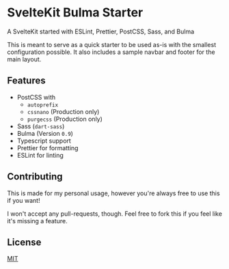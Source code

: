 # SvelteKit Bulma Starter

A SvelteKit started with ESLint, Prettier, PostCSS, Sass, and Bulma

This is meant to serve as a quick starter to be used as-is with the smallest configuration possible. It also includes a sample navbar and footer for the main layout.

## Features

- PostCSS with
    - `autoprefix`
    - `cssnano` (Production only)
    - `purgecss` (Production only)
- Sass (`dart-sass`)
- Bulma (Version `0.9`)
- Typescript support
- Prettier for formatting
- ESLint for linting

## Contributing

This is made for my personal usage, however you're always free to use this if you want!

I won't accept any pull-requests, though. Feel free to fork this if you feel like it's missing a feature.

  
## License

[MIT](https://choosealicense.com/licenses/mit/)

  